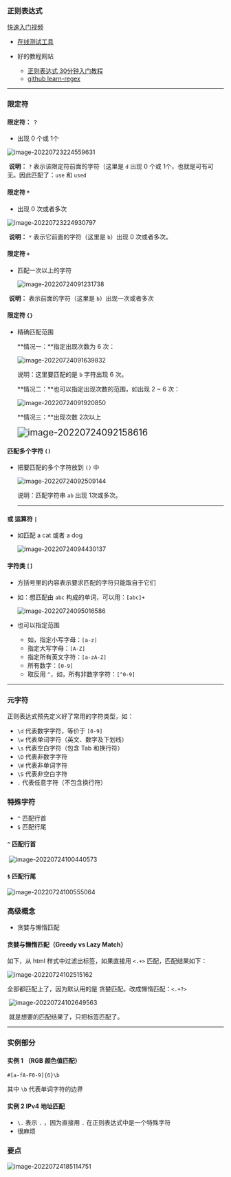 ### 正则表达式

[快速入门视频](https://www.bilibili.com/video/BV1da4y1p7iZ?spm_id_from=333.337.search-card.all.click&vd_source=82b7ac2fbd7ece380f983e2c23199d99)

- [在线测试工具](https://regex101.com/)

- 好的教程网站
  - [正则表达式 30分钟入门教程](https://deerchao.cn/tutorials/regex/regex.htm)
  - [github learn-regex](https://github.com/ziishaned/learn-regex/blob/master/translations/README-cn.md)

---

### 限定符

#### 限定符： `？`

- 出现 0 个或 1个

![image-20220723224559631](./imgs/image-1.png)

​		**说明：**	`?` 表示该限定符前面的字符（这里是 `d` 出现 0 个或 1个，也就是可有可无。因此匹配了：`use` 和 `used`



#### 限定符 `*`

- 出现 0 次或者多次

![image-20220723224930797](./imgs/image-2.png)

​			**说明：**	`*` 表示它前面的字符（这里是 `b`）出现 0 次或者多次。

#### 限定符 `+`

- 匹配一次以上的字符

  ![image-20220724091231738](./imgs/image-3.png)

​          **说明：** 表示前面的字符（这里是 `b`）出现一次或者多次



#### 限定符 `{}` 

- 精确匹配范围

  **情况一：**指定出现次数为 6 次：

  ![image-20220724091639832](./imgs/image-4.png)

  说明：这里要匹配的是 `b` 字符出现 6 次。

  **情况二：**也可以指定出现次数的范围，如出现 2 ~ 6 次：

  ![image-20220724091920850](./imgs/image-5.png)

  **情况三：**出现次数 2次以上

  ​	<img src="./imgs/image-6.png" alt="image-20220724092158616" style="zoom:150%;" />



#### 匹配多个字符 `()`

- 把要匹配的多个字符放到 `()` 中

  ![image-20220724092509144](./imgs/image-7.png)

  说明：匹配字符串 `ab` 出现 1次或多次。

  

  ---

#### 或 运算符 `|`

- 如匹配 a cat 或者 a dog

  ![image-20220724094430137](./imgs/image-8.png)



#### 字符类 `[]`

- 方括号里的内容表示要求匹配的字符只能取自于它们

- 如：想匹配由 `abc` 构成的单词，可以用：`[abc]+`

  ![image-20220724095016586](./imgs/image-9.png)

- 也可以指定范围
  - 如，指定小写字母：`[a-z]`
  - 指定大写字母：`[A-Z]`
  - 指定所有英文字符：`[a-zA-Z]`
  - 所有数字：`[0-9]`
  - 取反用 `^`，如，所有非数字字符：`[^0-9]`



---

### 元字符

正则表达式预先定义好了常用的字符类型，如：

- `\d` 代表数字字符，等价于 `[0-9]`
- `\w` 代表单词字符（英文、数字及下划线）
- `\s` 代表空白字符（包含 Tab 和换行符）
- `\D` 代表非数字字符
- `\W` 代表非单词字符
- `\S` 代表非空白字符
- `.` 代表任意字符（不包含换行符）

### 特殊字符

- `^` 匹配行首
- `$` 匹配行尾



#### `^` 匹配行首

​    ![image-20220724100440573](./imgs/image-10.png)



#### `$` 匹配行尾

   ![image-20220724100555064](./imgs/image-11.png)



### 高级概念

- 贪婪与懒惰匹配



#### 贪婪与懒惰匹配（Greedy vs Lazy Match）

 如下，从 html 样式中过滤出标签，如果直接用 `<.+>` 匹配，匹配结果如下：

![image-20220724102515162](./imgs/image-12.png)

  全部都匹配上了，因为默认用的是 贪婪匹配。改成懒惰匹配：`<.+?>`

​	![image-20220724102649563](./imgs/image-13.png)

​     就是想要的匹配结果了，只把标签匹配了。



---

### 实例部分



#### 实例 1 （RGB 颜色值匹配）

`#[a-fA-F0-9]{6}\b`

其中 `\b` 代表单词字符的边界



#### 实例 2 IPv4 地址匹配

- `\.` 表示 `.` ，因为直接用 `.` 在正则表达式中是一个特殊字符
- 很麻烦 

### 要点

![image-20220724185114751](./imgs/image-14.png)